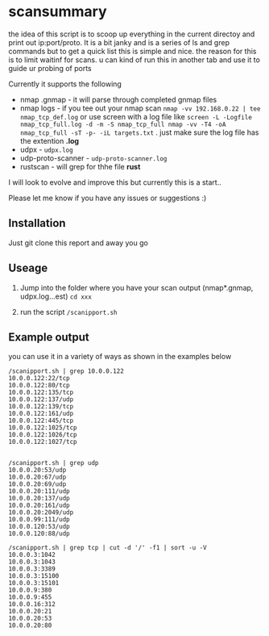 # scansummary

the idea of this script is to scoop up everything in the current directoy and print out ip:port/proto. It is a bit janky and is a series of ls and grep commands but to get a quick list this is simple and nice. the reason for this is to limit waitinf for scans. u can kind of run this in another tab and use it to guide ur probing of ports 

Currently it supports the following

- nmap .gnmap - it will parse through completed gnmap files 
- nmap logs - if you tee out your nmap scan `nmap -vv 192.168.0.22 | tee nmap_tcp_def.log` or use screen with a log file like `screen -L -Logfile nmap_tcp_full.log -d -m -S nmap_tcp_full nmap -vv -T4 -oA nmap_tcp_full -sT -p- -iL targets.txt` . just make sure the log file has the extention **.log**
- udpx - `udpx.log`
- udp-proto-scanner - `udp-proto-scanner.log` 
- rustscan - will grep for thhe file **rust**


I will look to evolve and improve this but currently this is a start..

Please let me know if you have any issues or suggestions :) 



## Installation

Just git clone this report and away you go 



## Useage

1) Jump into the folder where you have your scan output (nmap*.gnmap, udpx.log...est)  `cd xxx`

2) run the script `/scanipport.sh`




## Example output 

you can use it in a variety of ways as shown in the examples below

```
/scanipport.sh | grep 10.0.0.122
10.0.0.122:22/tcp
10.0.0.122:80/tcp
10.0.0.122:135/tcp
10.0.0.122:137/udp
10.0.0.122:139/tcp
10.0.0.122:161/udp
10.0.0.122:445/tcp
10.0.0.122:1025/tcp
10.0.0.122:1026/tcp
10.0.0.122:1027/tcp


/scanipport.sh | grep udp 
10.0.0.20:53/udp
10.0.0.20:67/udp
10.0.0.20:69/udp
10.0.0.20:111/udp
10.0.0.20:137/udp
10.0.0.20:161/udp
10.0.0.20:2049/udp
10.0.0.99:111/udp
10.0.0.120:53/udp
10.0.0.120:88/udp

/scanipport.sh | grep tcp | cut -d '/' -f1 | sort -u -V
10.0.0.3:1042
10.0.0.3:1043
10.0.0.3:3389
10.0.0.3:15100
10.0.0.3:15101
10.0.0.9:380
10.0.0.9:455
10.0.0.16:312
10.0.0.20:21
10.0.0.20:53
10.0.0.20:80
```